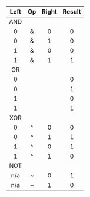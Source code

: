 | Left   |   Op   |  Right | Result |
| :---:  | :---:  | :---:  | :---:  |
|  AND   |        |        |        |
|   0    |   &    |   0    |   0    |
|   0    |   &    |   1    |   0    |
|   1    |   &    |   0    |   0    |
|   1    |   &    |   1    |   1    |
|   OR   |        |        |        |
|   0    |   |    |   0    |   0    |
|   0    |   |    |   1    |   1    |
|   1    |   |    |   0    |   1    |
|   1    |   |    |   1    |   1    |
|  XOR   |        |        |        |
|   0    |   ^    |   0    |   0    |
|   0    |   ^    |   1    |   1    |
|   1    |   ^    |   0    |   1    |
|   1    |   ^    |   1    |   0    |
|  NOT   |        |        |        |
|  n/a   |   ~    |   0    |   1    |
|  n/a   |   ~    |   1    |   0    |

